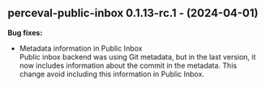 ## perceval-public-inbox 0.1.13-rc.1 - (2024-04-01)

**Bug fixes:**

 * Metadata information in Public Inbox\
   Public inbox backend was using Git metadata, but in the last version,
   it now includes information about the commit in the metadata. This
   change avoid including this information in Public Inbox.

